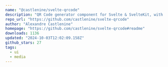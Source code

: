 ```yaml
---
name: "@castlenine/svelte-qrcode"
description: "QR Code generator component for Svelte & SvelteKit, with no dependencies"
repo_url: "https://github.com/castlenine/svelte-qrcode"
author: "Alexandre Castlenine"
homepage: "https://github.com/castlenine/svelte-qrcode#readme"
downloads: 1136
updated: "2024-10-03T12:02:09.158Z"
github_stars: 27
tags: 
  - ui
  - media
---
```

